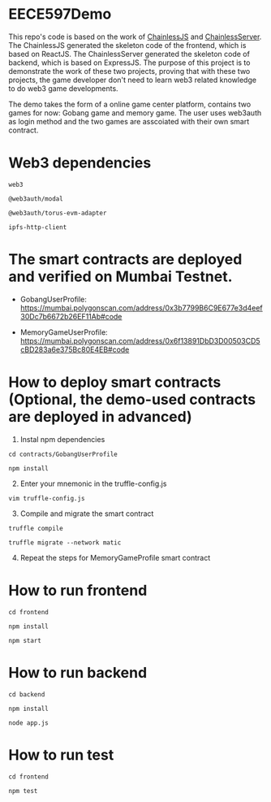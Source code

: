 # EECE597Demo

This repo's code is based on the work of [ChainlessJS](https://github.com/Zephyr0402/ChainlessJS) and [ChainlessServer](https://github.com/Zephyr0402/ChainlessServer). The ChainlessJS generated the skeleton code of the frontend, which is based on ReactJS. The ChainlessServer generated the skeleton code of backend, which is based on ExpressJS. The purpose of this project is to demonstrate the work of these two projects, proving that with these two projects, the game developer don't need to learn web3 related knowledge to do web3 game developments.

The demo takes the form of a online game center platform, contains two games for now: Gobang game and memory game. The user uses web3auth as login method and the two games are asscoiated with their own smart contract.

# Web3 dependencies

<code>web3</code>

<code>@web3auth/modal</code>

<code>@web3auth/torus-evm-adapter</code>

<code>ipfs-http-client</code>

# The smart contracts are deployed and verified on Mumbai Testnet.

* GobangUserProfile: https://mumbai.polygonscan.com/address/0x3b7799B6C9E677e3d4eef30Dc7b6672b26EF11Ab#code

* MemoryGameUserProfile: https://mumbai.polygonscan.com/address/0x6f13891DbD3D00503CD5cBD283a6e375Bc80E4EB#code

# How to deploy smart contracts (Optional, the demo-used contracts are deployed in advanced)
1. Instal npm dependencies

<code>cd contracts/GobangUserProfile</code>

<code>npm install</code>

2. Enter your mnemonic in the truffle-config.js

<code>vim truffle-config.js</code>

3. Compile and migrate the smart contract

<code>truffle compile</code>

<code>truffle migrate --network matic</code>

4. Repeat the steps for MemoryGameProfile smart contract

# How to run frontend

<code>cd frontend</code>

<code>npm install</code>

<code>npm start</code>

# How to run backend

<code>cd backend</code>

<code>npm install</code>

<code>node app.js</code>

# How to run test

<code>cd frontend</code>

<code>npm test</code>

